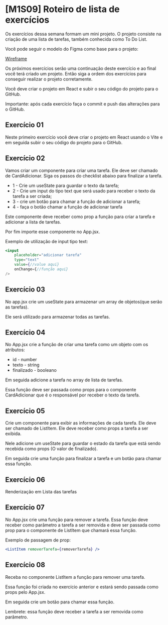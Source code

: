 # [M1S09] Roteiro de lista de exercícios

Os exercícios dessa semana formam um mini projeto. O projeto consiste na criação de uma lista de tarefas, também conhecida como To Do List.

Você pode seguir o modelo do Figma como base para o projeto:

[Wireframe](https://www.figma.com/file/5RRZV4aRf752aCkOlIiAmX/Wireframe---Mini-projeto-Lista-de-Tarefas?type=design&node-id=0-1&mode=design&t=IoLFlgXGY7liUbcj-0/)

Os próximos exercícios serão uma continuação deste exercício e ao final você terá criado um projeto. Então siga a ordem dos exercícios para conseguir realizar o projeto corretamente.

Você deve criar o projeto em React e subir o seu código do projeto para o GitHub.

Importante: após cada exercício faça o commit e push das alterações para o GitHub.

## Exercício 01

Neste primeiro exercício você deve criar o projeto em React usando o Vite e em seguida subir o seu código do projeto para o GitHub.

## Exercício 02

Vamos criar um componente para criar uma tarefa. Ele deve ser chamado de CardAdicionar. Siga os passos do checklist abaixo para finalizar a tarefa.

- 1 - Crie um useState para guardar o texto da tarefa;
- 2 - Crie um input do tipo text que será usado para receber o texto da tarefa a ser criada;
- 3 - crie um botão para chamar a função de adicionar a tarefa;
- 4 - faça o botão chamar a função de adicionar tarefa

Este componente deve receber como prop a função para criar a tarefa e adicionar a lista de tarefas.

Por fim importe esse componente no App.jsx.

Exemplo de utilização de input tipo text:

```jsx
<input
    placeholder="adicionar tarefa"
    type="text"
    value={//value aqui}
    onChange={//função aqui}
/>
```

## Exercício 03

No app.jsx crie um useState para armazenar um array de objetos(que serão as tarefas).

Ele será utilizado para armazenar todas as tarefas.

## Exercício 04

No App.jsx crie a função de criar uma tarefa como um objeto com os atributos:

- id - number
- texto - string
- finalizado - booleano

Em seguida adicione a tarefa no array de lista de tarefas.

Essa função deve ser passada como props para o componente CardAdicionar que é o responsável por receber o texto da tarefa.

## Exercício 05

Crie um componente para exibir as informações de cada tarefa. Ele deve ser chamado de ListItem. Ele deve receber como props a tarefa a ser exibida.

Nele adicione um useState para guardar o estado da tarefa que está sendo recebida como props (O valor de finalizado).

Em seguida crie uma função para finalizar a tarefa e um botão para chamar essa função.

## Exercício 06

Renderização em Lista das tarefas

## Exercício 07

No App.jsx crie uma função para remover a tarefa. Essa função deve receber como parâmetro a tarefa a ser removida e deve ser passada como prop para o componente de ListItem que chamará essa função.

Exemplo de passagem de prop:

```jsx
<ListItem removerTarefa={removerTarefa} />
```

## Exercício 08

Receba no componente ListItem a função para remover uma tarefa.

Essa função foi criada no exercício anterior e estará sendo passada como props pelo App.jsx.

Em seguida crie um botão para chamar essa função.

Lembrete: essa função deve receber a tarefa a ser removida como parâmetro.

